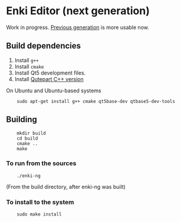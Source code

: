 # Enki Editor (next generation)

Work in progress.
[Previous generation](https://github.com/andreikop/enki) is more usable now.

## Build dependencies
1. Install `g++`
2. Install `cmake`
2. Install Qt5 development files.
2. Install [Qutepart C++ version](https://github.com/andreikop/qutepart-cpp)

On Ubuntu and Ubuntu-based systems

```
    sudo apt-get install g++ cmake qt5base-dev qtbase5-dev-tools
```

## Building

```
    mkdir build
    cd build
    cmake ..
    make
```

### To run from the sources
```
    ./enki-ng
```
(From the build directory, after enki-ng was built)

### To install to the system
```
    sudo make install
```
